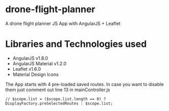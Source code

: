 # drone-flight-planner
A drone flight planner JS App with AngularJS + Leaflet

# Libraries and Technologies used
* AngularJS v1.8.0
* AngularJS Material v1.2.0
* Leaflet v1.6.0
* Material Design Icons


The App starts with 4 pre-loaded saved routes. In case you want to disable them just comment out line 13 in mainController.js
```
// $scope.list = ($scope.list.length == 0) ? DisplayFactory.preSelectedRoutes : $scope.list;
```
